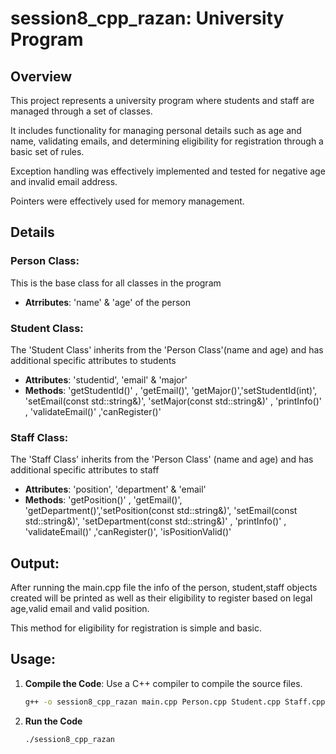 # session8_cpp_razan: University Program
## Overview
This project represents a university program where students and staff are managed through a set of classes.

It includes functionality for managing personal details such as age and name, validating emails, and determining eligibility for registration through a basic set of rules.

Exception handling was effectively implemented and tested for negative age and invalid email address.

Pointers were effectively used for memory management.

## Details
### Person Class:
This is the base class for all classes in the program
- **Atrributes**: 'name' & 'age' of the person
### Student Class:
The 'Student Class' inherits from the 'Person Class'(name and age) and has additional specific attributes to students 
- **Attributes**: 'studentid', 'email' & 'major'
- **Methods**: 'getStudentId()' , 'getEmail()', 'getMajor()','setStudentId(int)', 'setEmail(const std::string&)', 'setMajor(const std::string&)' , 'printInfo()' , 'validateEmail()' ,'canRegister()'
### Staff Class:
The 'Staff Class' inherits from the 'Person Class'  (name and age) and has additional specific attributes to staff
- **Attributes**: 'position', 'department' & 'email'
- **Methods**: 'getPosition()' , 'getEmail()', 'getDepartment()','setPosition(const std::string&)', 'setEmail(const std::string&)', 'setDepartment(const std::string&)' , 'printInfo()' , 'validateEmail()' ,'canRegister()', 'isPositionValid()'
  
 ## Output:
 After running the main.cpp file the info of the person, student,staff objects created will be printed as well as their eligibility to register based on legal age,valid email and valid position.
 
This method for eligibility for registration is simple and basic.

## Usage:

1. **Compile the Code**: Use a C++ compiler to compile the source files.
   ```bash
   g++ -o session8_cpp_razan main.cpp Person.cpp Student.cpp Staff.cpp
   ```
2. **Run the Code**
   ```bash
   ./session8_cpp_razan
   ```

